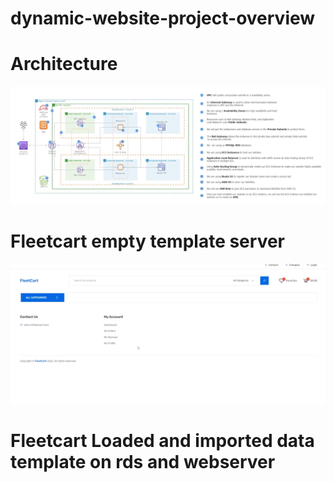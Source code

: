 # dynamic-website-project-overview
# Architecture
![alt text](https://github.com/profebass99/dynamic-website-project-commands/blob/main/dynamic%20website%20.png)

# Fleetcart empty template server
![alt text](https://github.com/profebass99/dynamic-website-project-commands/blob/main/fleetcart%20empty%20template%20.png)

# Fleetcart Loaded and imported data template on rds and webserver

